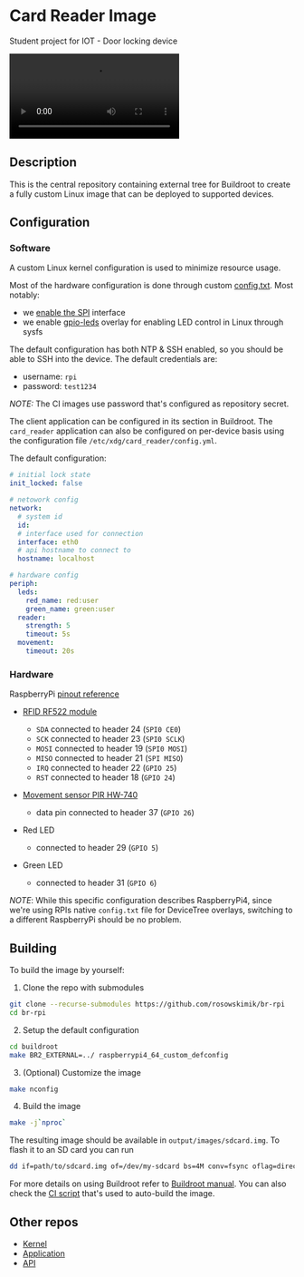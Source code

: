 # Card Reader Image
Student project for IOT - Door locking device

![Preview](data/preview.mp4)

## Description
This is the central repository containing external tree for Buildroot
to create a fully custom Linux image that can be deployed to supported
devices.

## Configuration

### Software
A custom Linux kernel configuration is used to minimize resource usage.

Most of the hardware configuration is done through custom [config.txt](board/raspberrypi/config.txt). Most notably:
* we [enable the SPI](board/raspberrypi/config.txt#L28) interface
* we enable [gpio-leds](board/raspberrypi/config.txt#L40) overlay for enabling LED control in Linux through sysfs

The default configuration has both NTP & SSH enabled, so you should be able
to SSH into the device. The default credentials are:
* username: `rpi`
* password: `test1234`

*NOTE:* The CI images use password that's configured as repository secret.

The client application can be configured in its section in Buildroot.
The `card_reader` application can also be configured on per-device basis
using the configuration file `/etc/xdg/card_reader/config.yml`.

The default configuration:
```yaml
# initial lock state
init_locked: false

# netowork config
network:
  # system id
  id:
  # interface used for connection
  interface: eth0
  # api hostname to connect to
  hostname: localhost

# hardware config
periph:
  leds:
    red_name: red:user
    green_name: green:user
  reader:
    strength: 5
    timeout: 5s
  movement:
    timeout: 20s
```

### Hardware

RaspberryPi [pinout reference](https://pinout.xyz)

* [RFID RF522 module](https://botland.com.pl/moduly-i-tagi-rfid/6765-modul-rfid-mf-rc522-1356mhz-spi-karta-i-brelok-5904422335014.html)
  - `SDA` connected to header 24 (`SPI0 CE0`)
  - `SCK` connected to header 23 (`SPI0 SCLK`)
  - `MOSI` connected to header 19 (`SPI0 MOSI`)
  - `MISO` connected to header 21 (`SPI MISO`)
  - `IRQ` connected to header 22 (`GPIO 25`)
  - `RST` connected to header 18 (`GPIO 24`)

* [Movement sensor PIR HW-740](https://pl.aliexpress.com/item/1005004748108000.html)
  - data pin connected to header 37 (`GPIO 26`)

* Red LED
  - connected to header 29 (`GPIO 5`)

* Green LED
  - connected to header 31 (`GPIO 6`)


*NOTE*: While this specific configuration describes RaspberryPi4,
since we're using RPIs native `config.txt` file for DeviceTree overlays,
switching to a different RaspberryPi should be no problem.

## Building

To build the image by yourself:

1. Clone the repo with submodules
```bash
git clone --recurse-submodules https://github.com/rosowskimik/br-rpi
cd br-rpi
```

2. Setup the default configuration
```bash
cd buildroot
make BR2_EXTERNAL=../ raspberrypi4_64_custom_defconfig
```

3. (Optional) Customize the image
```bash
make nconfig
```

4. Build the image
```bash
make -j`nproc`
```

The resulting image should be available in `output/images/sdcard.img`.
To flash it to an SD card you can run
```bash
dd if=path/to/sdcard.img of=/dev/my-sdcard bs=4M conv=fsync oflag=direct status=progress
```

For more details on using Buildroot refer to [Buildroot manual](https://buildroot.org/downloads/manual/manual.html).
You can also check the [CI script](.github/workflows/build_image.yml) that's used to auto-build the image.

## Other repos
* [Kernel](https://github.com/rosowskimik/linux-rpi)
* [Application](https://github.com/rosowskimik/card_reader)
* [API](https://github.com/Quar15/SimpleSecuritySystem)
